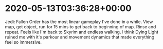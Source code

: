 # 2020-05-13T03:36:28&#43;00:00

Jedi: Fallen Order has the most linear gameplay I&#39;ve done in a while. View map, get object, run for 15 mins to get back to beginning of map. Rinse and repeat. Feels like I&#39;m back to Skyrim and endless walking. I think Dying Light ruined me with it&#39;s parkour and movement dynamics that made everything feel so immersive.

